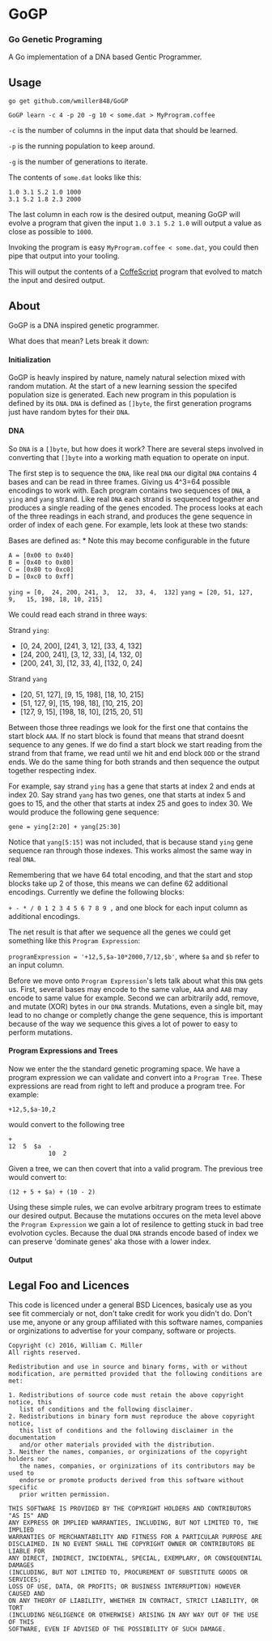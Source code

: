 # GoGP #
### Go Genetic Programing ###

A Go implementation of a DNA based Gentic Programmer.

## Usage ##

`go get github.com/wmiller848/GoGP`

`GoGP learn -c 4 -p 20 -g 10 < some.dat > MyProgram.coffee`

`-c` is the number of columns in the input data
that should be learned.

`-p` is the running population to keep around.

`-g` is the number of generations to iterate.


The contents of `some.dat` looks like this:

```
1.0 3.1 5.2 1.0 1000
3.1 5.2 1.8 2.3 2000
```

The last column in each row is the desired output, meaning
GoGP will evolve a program that given the input `1.0 3.1 5.2 1.0`
will output a value as close as possible to `1000`.

Invoking the program is easy `MyProgram.coffee < some.dat`, you
could then pipe that output into your tooling.

This will output the contents of a [CoffeScript](https://github.com/jashkenas/coffeescript) program that evolved to match the input and desired output.

## About ##

GoGP is a DNA inspired genetic programmer.

What does that mean? Lets break it down:

#### Initialization ####

GoGP is heavly inspired by nature, namely natural
selection mixed with random mutation. At the start
of a new learning session the specifed population
size is generated. Each new program in this population
is defined by its `DNA`. `DNA` is defined as `[]byte`,
the first generation programs just have random bytes
for their `DNA`.

#### DNA ####

So `DNA` is a `[]byte`, but how does it work? There are several
steps involved in converting that `[]byte` into a working math
equation to operate on input.

The first step is to sequence the `DNA`, like real `DNA` our
digital `DNA` contains 4 bases and can be read in three frames.
Giving us 4^3=64 possible encodings to work with. Each program
contains two sequences of `DNA`, a `ying` and `yang` strand. Like
real `DNA` each strand is sequenced togeather and produces a single
reading of the genes encoded. The process looks at each of the three
readings in each strand, and produces the gene sequence in order of
index of each gene. For example, lets look at these two stands:

Bases are defined as:
\* Note this may become configurable in the future

```
A = [0x00 to 0x40]
B = [0x40 to 0x80]
C = [0x80 to 0xc0]
D = [0xc0 to 0xff]
```

`ying = [0,  24, 200, 241, 3,  12,  33, 4,  132]`
`yang = [20, 51, 127, 9,   15, 198, 18, 10, 215]`

We could read each strand in three ways:

Strand `ying`:

* [0, 24, 200], [241, 3, 12], [33, 4, 132]
* [24, 200, 241], [3, 12, 33], [4, 132, 0]
* [200, 241, 3], [12, 33, 4], [132, 0, 24]

Strand `yang`

* [20, 51, 127], [9, 15, 198], [18, 10, 215]
* [51, 127, 9], [15, 198, 18], [10, 215, 20]
* [127, 9, 15], [198, 18, 10], [215, 20, 51]

Between those three readings we look for the first one that
contains the start block `AAA`. If no start block is found that
means that strand doesnt sequence to any genes. If we do find
a start block we start reading from the strand from that frame,
we read until we hit and end block `DDD` or the strand ends. We
do the same thing for both strands and then sequence the output
together respecting index.

For example, say strand `ying` has a gene that starts at index 2
and ends at index 20. Say strand `yang` has two genes, one that
starts at index 5 and goes to 15, and the other that starts at index
25 and goes to index 30. We would produce the following gene sequence:

`gene = ying[2:20] + yang[25:30]`

Notice that `yang[5:15]` was not included, that is because stand `ying`
gene sequence ran through those indexes. This works almost the same way
in real `DNA`.

Remembering that we have 64 total encoding, and that the start and stop
blocks take up 2 of those, this means we can define 62 additional encodings.
Currently we define the following blocks:

`+ - * / 0 1 2 3 4 5 6 7 8 9 ,` and one block for each input column as
additional encodings.

The net result is that after we sequence all the genes we could get something
like this `Program Expression`:

`programExpression = '+12,5,$a-10*2000,7/12,$b'`, where `$a` and `$b` refer
to an input column.

Before we move onto `Program Expression`'s lets talk about what this `DNA`
gets us. First, several bases may encode to the same value, `AAA` and `AAB`
may encode to same value for example. Second we can arbitrarily add, remove,
and mutate (XOR) bytes in our `DNA` strands. Mutations, even a single bit,
may lead to no change or completly change the gene sequence, this is
important because of the way we sequence this gives a lot of power to easy
to perform mutations.

#### Program Expressions and Trees ####

Now we enter the the standard genetic programing space. We have a program
expression we can validate and convert into a `Program Tree`. These expressions
are read from right to left and produce a program tree. For example:

`+12,5,$a-10,2`

would convert to the following tree

```
+
12  5  $a  -
           10  2
```

Given a tree, we can then covert that into a valid program. The previous tree
would convert to:

`(12 + 5 + $a) + (10 - 2)`

Using these simple rules, we can evolve arbitrary program trees to estimate
our desired output. Because the mutations occures on the meta level above
the `Program Expression` we gain a lot of resilence to getting stuck in
bad tree evolvotion cycles. Because the dual `DNA` strands encode based
of index we can preserve 'dominate genes' aka those with a lower index.

#### Output ####

## Legal Foo and Licences ##

This code is licenced under a general BSD Licences, basicaly use
as you see fit commercialy or not, don't take credit for work you
didn't do. Don't use me, anyone or any group affiliated with this
software names, companies or orginizations to advertise for your
company, software or projects.

```
Copyright (c) 2016, William C. Miller
All rights reserved.

Redistribution and use in source and binary forms, with or without
modification, are permitted provided that the following conditions are met:

1. Redistributions of source code must retain the above copyright notice, this
   list of conditions and the following disclaimer.
2. Redistributions in binary form must reproduce the above copyright notice,
   this list of conditions and the following disclaimer in the documentation
   and/or other materials provided with the distribution.
3. Neither the names, companies, or orginizations of the copyright holders nor
   the names, companies, or orginizations of its contributors may be used to
   endorse or promote products derived from this software without specific
   prior written permission.

THIS SOFTWARE IS PROVIDED BY THE COPYRIGHT HOLDERS AND CONTRIBUTORS "AS IS" AND
ANY EXPRESS OR IMPLIED WARRANTIES, INCLUDING, BUT NOT LIMITED TO, THE IMPLIED
WARRANTIES OF MERCHANTABILITY AND FITNESS FOR A PARTICULAR PURPOSE ARE
DISCLAIMED. IN NO EVENT SHALL THE COPYRIGHT OWNER OR CONTRIBUTORS BE LIABLE FOR
ANY DIRECT, INDIRECT, INCIDENTAL, SPECIAL, EXEMPLARY, OR CONSEQUENTIAL DAMAGES
(INCLUDING, BUT NOT LIMITED TO, PROCUREMENT OF SUBSTITUTE GOODS OR SERVICES;
LOSS OF USE, DATA, OR PROFITS; OR BUSINESS INTERRUPTION) HOWEVER CAUSED AND
ON ANY THEORY OF LIABILITY, WHETHER IN CONTRACT, STRICT LIABILITY, OR TORT
(INCLUDING NEGLIGENCE OR OTHERWISE) ARISING IN ANY WAY OUT OF THE USE OF THIS
SOFTWARE, EVEN IF ADVISED OF THE POSSIBILITY OF SUCH DAMAGE.
```

